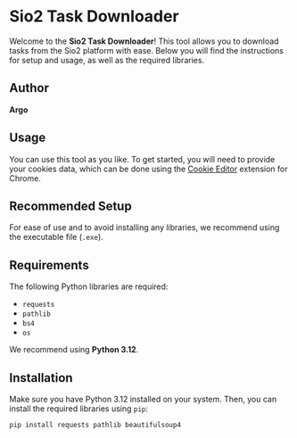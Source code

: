 # Sio2 Task Downloader

Welcome to the **Sio2 Task Downloader**! This tool allows you to download tasks from the Sio2 platform with ease. Below you will find the instructions for setup and usage, as well as the required libraries.

## Author
**Argo**

## Usage
You can use this tool as you like. To get started, you will need to provide your cookies data, which can be done using the [Cookie Editor](https://chromewebstore.google.com/detail/cookie-editor/hlkenndednhfkekhgcdicdfddnkalmdm?hl=en) extension for Chrome.

## Recommended Setup
For ease of use and to avoid installing any libraries, we recommend using the executable file (`.exe`).

## Requirements
The following Python libraries are required:
- `requests`
- `pathlib`
- `bs4`
- `os`

We recommend using **Python 3.12**.

## Installation
Make sure you have Python 3.12 installed on your system. Then, you can install the required libraries using `pip`:

```bash
pip install requests pathlib beautifulsoup4
